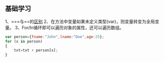 ## 基础学习
1、===与==的[区别](http://www.runoob.com/js/js-strings.html)
2、在方法中变量如果未定义类型(var)，则变量转变为全局变量。
3、For/In循环即可以遍历对象的属性，还可以遍历数组。
```js
var person={fname:"John",lname:"Doe",age:25}; 
for (x in person)
{
    txt=txt + person[x];
}
```



